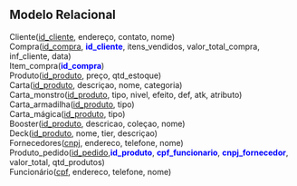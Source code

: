 ## Modelo Relacional

Cliente(<ins>id_cliente</ins>, endereço, contato, nome)<br>
Compra(<ins>id_compra</ins>, <span style="color:blue">**id_cliente**</span>, itens_vendidos, valor_total_compra, inf_cliente, data)<br>
Item_compra(<span style="color:blue">**id_compra**</span>)<br>
Produto(<ins>id_produto</ins>, preço, qtd_estoque)<br>
Carta(<ins>id_produto</ins>, descriçao, nome, categoria)<br>
Carta_monstro(<ins>id_produto</ins>, tipo, nivel, efeito, def, atk, atributo)<br>
Carta_armadilha(<ins>id_produto</ins>, tipo)<br>
Carta_mágica(<ins>id_produto</ins>, tipo)<br>
Booster(<ins>id_produto</ins>, descricao, coleçao, nome)<br>
Deck(<ins>id_produto</ins>, nome, tier, descriçao)<br>
Fornecedores(<ins>cnpj</ins>, endereco, telefone, nome)<br>
Produto_pedido(<ins>id_pedido</ins>,<span style="color:blue">**id_produto**</span>, <span style="color:blue">**cpf_funcionario**</span>, <span style="color:blue">**cnpj_fornecedor**</span>, valor_total, qtd_produtos)<br>
Funcionário(<ins>cpf</ins>, endereco, telefone, nome)<br>